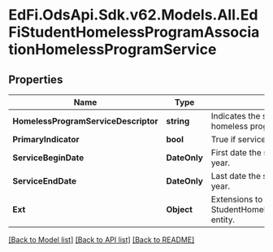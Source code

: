 # EdFi.OdsApi.Sdk.v62.Models.All.EdFiStudentHomelessProgramAssociationHomelessProgramService

## Properties

Name | Type | Description | Notes
------------ | ------------- | ------------- | -------------
**HomelessProgramServiceDescriptor** | **string** | Indicates the service being provided to the student by the homeless program. | 
**PrimaryIndicator** | **bool** | True if service is a primary service. | [optional] 
**ServiceBeginDate** | **DateOnly** | First date the student was in this option for the current school year. | [optional] 
**ServiceEndDate** | **DateOnly** | Last date the student was in this option for the current school year. | [optional] 
**Ext** | **Object** | Extensions to the StudentHomelessProgramAssociationHomelessProgramService entity. | [optional] 

[[Back to Model list]](../../README.md#documentation-for-models) [[Back to API list]](../../README.md#documentation-for-api-endpoints) [[Back to README]](../../README.md)

